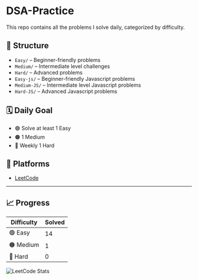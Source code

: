 # DSA-Practice

This repo contains all the problems I solve daily, categorized by difficulty.

## 📂 Structure

- `Easy/` – Beginner-friendly problems
- `Medium/` – Intermediate level challenges
- `Hard/` – Advanced problems
- `Easy-js/` – Beginner-friendly Javascript problems
- `Medium-JS/` – Intermediate level Javascript problems
- `Hard-JS/` – Advanced Javascript problems

## 🗓️ Daily Goal

- 🟢 Solve at least 1 Easy
- 🟠 1 Medium
- 🔴 Weekly 1 Hard

## 🔗 Platforms

- [LeetCode](https://leetcode.com/Coded_BLOOD)
  
---

## 📈 Progress

| Difficulty | Solved |
|------------|--------|
| 🟢 Easy     | 14     |
| 🟠 Medium   | 1      |
| 🔴 Hard     | 0      |
![LeetCode Stats](https://leetcard.jacoblin.cool/Coded_BLOOD)
